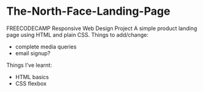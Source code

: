 # The-North-Face-Landing-Page
FREECODECAMP </n>Responsive Web Design Project
A simple product landing page using HTML and plain CSS.
Things to add/change:
- complete media queries
- email signup?

Things I've learnt:
- HTML basics
- CSS flexbox
